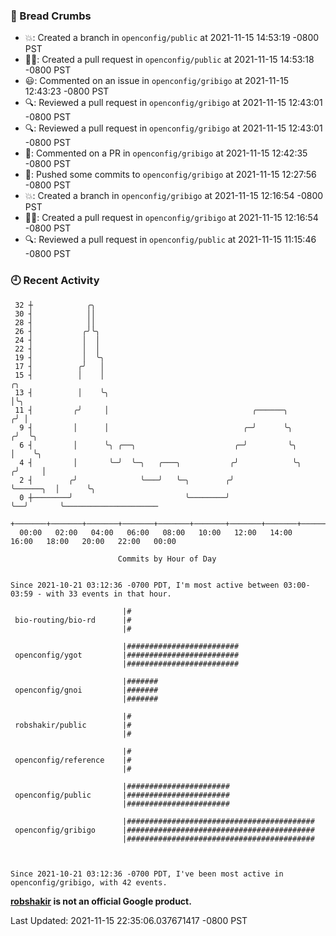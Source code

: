 ### 🍞 Bread Crumbs

 * 💥: Created a branch in `openconfig/public` at 2021-11-15 14:53:19 -0800 PST
 * ✍🏼: Created a pull request in `openconfig/public` at 2021-11-15 14:53:18 -0800 PST
 * 😃: Commented on an issue in `openconfig/gribigo` at 2021-11-15 12:43:23 -0800 PST
 * 🔍: Reviewed a pull request in  `openconfig/gribigo` at 2021-11-15 12:43:01 -0800 PST
 * 🔍: Reviewed a pull request in  `openconfig/gribigo` at 2021-11-15 12:43:01 -0800 PST
 * 💬: Commented on a PR in  `openconfig/gribigo` at 2021-11-15 12:42:35 -0800 PST
 * 🚢: Pushed some commits to `openconfig/gribigo` at 2021-11-15 12:27:56 -0800 PST
 * 💥: Created a branch in `openconfig/gribigo` at 2021-11-15 12:16:54 -0800 PST
 * ✍🏼: Created a pull request in `openconfig/gribigo` at 2021-11-15 12:16:54 -0800 PST
 * 🔍: Reviewed a pull request in  `openconfig/public` at 2021-11-15 11:15:46 -0800 PST

### 🕘 Recent Activity
```
 32 ┼            ╭╮
 30 ┤            ││
 28 ┤            ││
 26 ┤           ╭╯╰╮
 24 ┤           │  │
 22 ┤           │  │
 19 ┤           │  ╰╮
 17 ┤          ╭╯   │
 15 ┤          │    │                                                        ╭╮
 13 ┤          │    ╰╮                                                       │╰╮
 11 ┤         ╭╯     │                                ╭──────╮              ╭╯ │
  9 ┤         │      │                              ╭─╯      ╰╮            ╭╯  ╰╮
  6 ┤         │      ╰╮ ╭──╮                      ╭─╯         ╰╮           │    ╰╮
  4 ┤         │       ╰─╯  ╰─╮   ╭───╮           ╭╯            ╰╮         ╭╯     │
  2 ┤        ╭╯              ╰───╯   ╰─╮        ╭╯              ╰──────╮  │      ╰╮
  0 ┼────────╯                         ╰────────╯                      ╰──╯       ╰─────────────────────
    +───────+───────+───────+───────+───────+───────+───────+───────+───────+───────+───────+───────+────
  00:00   02:00   04:00   06:00   08:00   10:00   12:00   14:00   16:00   18:00   20:00   22:00   00:00   

						Commits by Hour of Day


Since 2021-10-21 03:12:36 -0700 PDT, I'm most active between 03:00-03:59 - with 33 events in that hour.

```



```
                         |#
 bio-routing/bio-rd      |#
                         |#

                         |#########################
 openconfig/ygot         |#########################
                         |#########################

                         |#######
 openconfig/gnoi         |#######
                         |#######

                         |#
 robshakir/public        |#
                         |#

                         |#
 openconfig/reference    |#
                         |#

                         |#######################
 openconfig/public       |#######################
                         |#######################

                         |##########################################
 openconfig/gribigo      |##########################################
                         |##########################################



Since 2021-10-21 03:12:36 -0700 PDT, I've been most active in openconfig/gribigo, with 42 events.

```
**[robshakir](mailto:robjs@google.com) is not an official Google product.**  


Last Updated: 2021-11-15 22:35:06.037671417 -0800 PST
